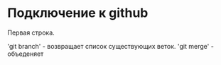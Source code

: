 # Подключение к github
Первая строка.

  'git branch' - возвращает список существующих веток.
    'git merge' - объеденяет